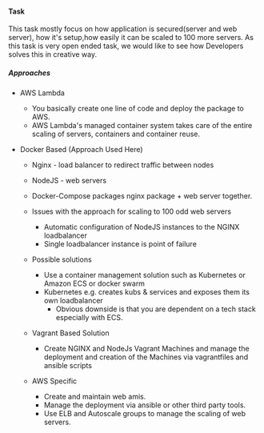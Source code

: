 #### Task

This task mostly focus on how application is secured(server and web server),
how it's setup,how easily it can be scaled to 100 more servers. As this task is very open ended task, we would like to see how Developers solves this in creative way.

##### Approaches
+ AWS Lambda
  + You basically create one line of code and deploy the package to AWS.
  + AWS Lambda's managed container system takes care of the entire scaling of servers, containers and container reuse.

+ Docker Based (Approach Used Here)
  + Nginx - load balancer to redirect traffic between nodes
  + NodeJS - web servers
  + Docker-Compose packages nginx package + web server together.
  + Issues with the approach for scaling to 100 odd web servers
    + Automatic configuration of NodeJS instances to the NGINX loadbalancer
    + Single loadbalancer instance is point of failure
  + Possible solutions
    + Use a container management solution such as Kubernetes or Amazon ECS or docker swarm
    + Kubernetes e.g. creates kubs & services and exposes them its own loadbalancer
      + Obvious downside is that you are dependent on a tech stack especially with ECS.


  + Vagrant Based Solution
    + Create NGINX and NodeJs Vagrant Machines and manage the deployment and creation of the Machines via vagrantfiles and ansible scripts

  + AWS Specific
    + Create and maintain web amis.
    + Manage the deployment via ansible or other third party tools.
    + Use ELB and Autoscale groups to manage the scaling of web servers.
  
